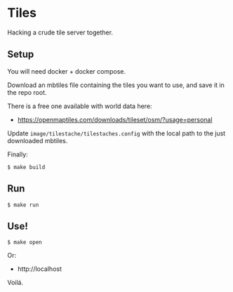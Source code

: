 # Tiles

Hacking a crude tile server together.

## Setup

You will need docker + docker compose.

Download an mbtiles file containing the tiles you want to use, and save it in the repo root.

There is a free one available with world data here:

- https://openmaptiles.com/downloads/tileset/osm/?usage=personal

Update `image/tilestache/tilestaches.config` with the local path to the just downloaded mbtiles.

Finally:

```
$ make build
```

## Run

```
$ make run
```

## Use!

```
$ make open
```

Or:

 - http://localhost

Voilá.




